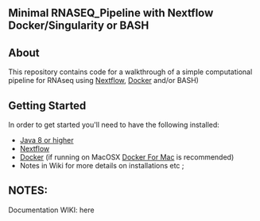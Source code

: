 ## Minimal RNASEQ_Pipeline with Nextflow Docker/Singularity or BASH 

## About
This repository contains code for a walkthrough of a simple computational pipeline for RNAseq using [Nextflow](https://www.nextflow.io/), [Docker](https://www.docker.com/) and/or BASH)

## Getting Started

In order to get started you'll need to have the following installed:

* [Java 8 or higher](http://www.oracle.com/technetwork/java/javase/downloads/index.html)
* [Nextflow](https://www.nextflow.io/docs/latest/getstarted.html#installation)
* [Docker](https://docs.docker.com/install/) (if running on MacOSX [Docker For Mac](https://www.docker.com/docker-mac) is recommended)
* Notes in  Wiki for more details on installations etc ; 



## NOTES:
Documentation WIKI: here 
